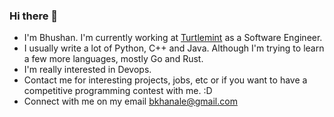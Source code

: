 ### Hi there 👋

- I'm Bhushan. I'm currently working at [Turtlemint](https://turtlemint.com) as a
Software Engineer.
- I usually write a lot of Python, C++ and Java. Although I'm trying to learn a few
more languages, mostly Go and Rust.
- I'm really interested in Devops.
- Contact me for interesting projects, jobs, etc or if you want to have a competitive
programming contest with me. :D
- Connect with me on my email bkhanale@gmail.com
